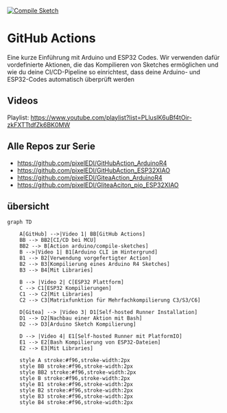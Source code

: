 [![Compile Sketch](https://github.com/pixelEDI/GitHubAction_ArduinoR4/actions/workflows/compile-sketch.yaml/badge.svg)](https://github.com/pixelEDI/GitHubAction_ArduinoR4/actions/workflows/compile-sketch.yaml)

# GitHub Actions
Eine kurze Einführung mit Arduino und ESP32 Codes.  Wir verwenden dafür vordefinierte Aktionen, die das Kompilieren von Sketches ermöglichen und wie du deine CI/CD-Pipeline so einrichtest, 
dass deine Arduino- und ESP32-Codes automatisch überprüft werden

## Videos
Playlist: https://www.youtube.com/playlist?list=PLluslK6uBf4tOir-zkFXTTtdfZk6BK0MW

## Alle Repos zur Serie
- https://github.com/pixelEDI/GitHubAction_ArduinoR4
- https://github.com/pixelEDI/GitHubAction_ESP32XIAO
- https://github.com/pixelEDI/GiteaAction_ArduinoR4
- https://github.com/pixelEDI/GIiteaAciton_pio_ESP32XIAO

## übersicht
```mermaid
graph TD

    A[GitHub] -->|Video 1| BB[GitHub Actions]
    BB --> BB2[CI/CD bei MCU]
    BB2 --> B[Action arduino/compile-sketches]
    B -->|Video 1| B1[Arduino CLI im Hintergrund]
    B1 --> B2[Verwendung vorgefertigter Action]
    B2 --> B3[Kompilierung eines Arduino R4 Sketches]
    B3 --> B4[Mit Libraries]
    
    B --> |Video 2| C[ESP32 Plattform]
    C --> C1[ESP32 Kompilierungen]
    C1 --> C2[Mit Libraries]
    C2 --> C3[Matrixfunktion für Mehrfachkompilierung C3/S3/C6]

    D[Gitea] --> |Video 3| D1[Self-hosted Runner Installation]
    D1 --> D2[Nachbau einer Aktion mit Bash]
    D2 --> D3[Arduino Sketch Kompilierung]
    
    D --> |Video 4| E1[Self-hosted Runner mit PlatformIO]
    E1 --> E2[Bash Kompilierung von ESP32-Dateien]
    E2 --> E3[Mit Libraries]

    style A stroke:#f96,stroke-width:2px
    style BB stroke:#f96,stroke-width:2px
    style BB2 stroke:#f96,stroke-width:2px
    style B stroke:#f96,stroke-width:2px
    style B1 stroke:#f96,stroke-width:2px
    style B2 stroke:#f96,stroke-width:2px
    style B3 stroke:#f96,stroke-width:2px
    style B4 stroke:#f96,stroke-width:2px
```
